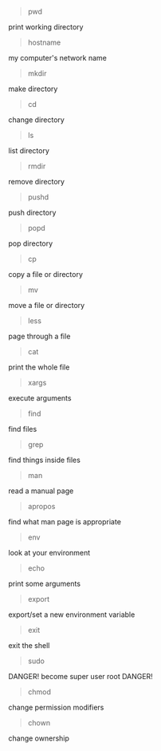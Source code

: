 > pwd

print working directory

> hostname

my computer's network name

> mkdir

make directory

> cd

change directory

> ls

list directory

> rmdir

remove directory

> pushd

push directory

> popd

pop directory

> cp

copy a file or directory

> mv

move a file or directory

> less

page through a file

> cat

print the whole file

> xargs

execute arguments

> find

find files

> grep

find things inside files

> man

read a manual page

> apropos

find what man page is appropriate

> env

look at your environment

> echo 

print some arguments

> export

export/set a new environment variable

> exit

exit the shell

> sudo

DANGER! become super user root DANGER!

> chmod

change permission modifiers

> chown

change ownership
